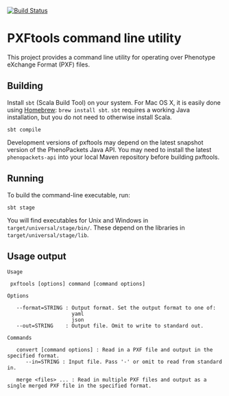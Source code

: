 [![Build Status](https://travis-ci.org/phenopackets/pxftools.svg?branch=master)](https://travis-ci.org/phenopackets/pxftools)

# PXFtools command line utility

This project provides a command line utility for operating over Phenotype eXchange Format (PXF) files.

## Building

Install `sbt` (Scala Build Tool) on your system. For Mac OS X, it is easily done using [Homebrew](http://brew.sh): `brew install sbt`. `sbt` requires a working Java installation, but you do not need to otherwise install Scala.

`sbt compile`

Development versions of pxftools may depend on the latest snapshot version of the PhenoPackets Java API. You may need to install the latest `phenopackets-api` into your local Maven repository before building pxftools.

## Running

To build the command-line executable, run:

`sbt stage`

You will find executables for Unix and Windows in `target/universal/stage/bin/`. These depend on the libraries in `target/universal/stage/lib`.

## Usage output
```
Usage

 pxftools [options] command [command options]

Options

   --format=STRING : Output format. Set the output format to one of:
                     yaml
                     json
   --out=STRING    : Output file. Omit to write to standard out.

Commands

   convert [command options] : Read in a PXF file and output in the specified format.
      --in=STRING : Input file. Pass '-' or omit to read from standard in.

   merge <files> ... : Read in multiple PXF files and output as a single merged PXF file in the specified format.
```
